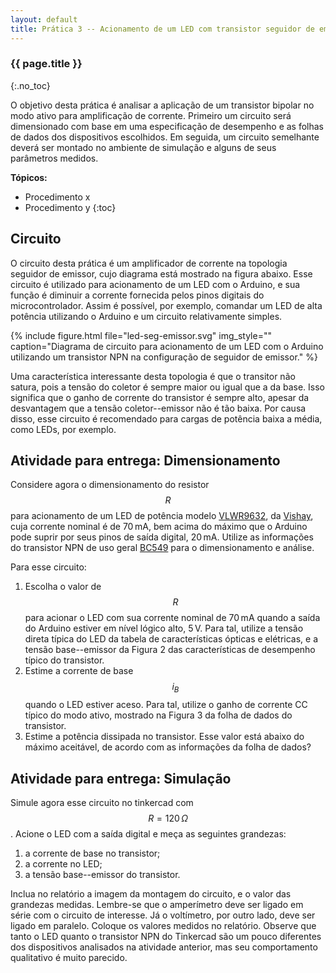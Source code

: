 ```yaml
---
layout: default
title: Prática 3 -- Acionamento de um LED com transistor seguidor de emissor
---
```



### {{ page.title }}
{:.no_toc}

O objetivo desta prática é analisar a aplicação de um transistor bipolar
no modo ativo para amplificação de corrente. Primeiro um circuito será 
dimensionado com base em uma especificação de desempenho e as folhas de dados
dos dispositivos escolhidos. Em seguida, um circuito semelhante deverá ser 
montado no ambiente de simulação e alguns de seus parâmetros medidos.

**Tópicos:**
* Procedimento x
* Procedimento y
{:toc}

Circuito
--------

O circuito desta prática é um amplificador de corrente na topologia seguidor
de emissor, cujo diagrama está mostrado na figura abaixo. Esse circuito é
utilizado para acionamento de um LED com o Arduino, e sua função é diminuir
a corrente fornecida pelos pinos digitais do microcontrolador. Assim é possível,
por exemplo, comandar um LED de alta potência utilizando o Arduino e um 
circuito relativamente simples. 

{%
   include figure.html
   file="led-seg-emissor.svg"
   img_style=""
   caption="Diagrama de circuito para acionamento de um LED com o Arduino
            utilizando um transistor NPN na configuração de seguidor
            de emissor."
%}

Uma característica interessante desta topologia é que o transitor não satura,
pois a tensão do coletor é sempre maior ou igual que a da base. Isso significa
que o ganho de corrente do transistor é sempre alto, apesar da desvantagem
que a tensão coletor--emissor não é tão baixa. Por causa disso, esse circuito
é recomendado para cargas de potência baixa a média, como LEDs, por exemplo.

Atividade para entrega: Dimensionamento
---------------------------------------

Considere agora o dimensionamento do resistor $$R$$ para acionamento de um LED
de potência modelo [VLWR9632], da [Vishay], cuja corrente nominal é de 
70&#x202F;mA,
bem acima do máximo que o Arduino pode suprir por seus pinos de saída digital,
20&#x202F;mA.
Utilize as informações do transistor NPN de uso geral [BC549] para o 
dimensionamento e análise. 

Para esse circuito:

1. Escolha o valor de $$R$$ para acionar o LED com sua corrente nominal de
   70&#x202F;mA quando a saída do Arduino estiver em nível lógico alto, 
   5&#x202F;V. Para tal, utilize a tensão direta típica do LED da tabela de 
   características ópticas e elétricas, e a tensão base--emissor da 
   Figura&nbsp;2 das características de desempenho típico do transistor.
2. Estime a corrente de base $$i_B$$ quando o LED estiver aceso. Para tal, 
   utilize o ganho de corrente CC típico do modo ativo, mostrado na 
   Figura&nbsp;3 da folha de dados do transistor.
3. Estime a potência dissipada no transistor. Esse valor está abaixo do máximo
   aceitável, de acordo com as informações da folha de dados?

Atividade para entrega: Simulação
---------------------------------

Simule agora esse circuito no tinkercad com $$R=120\,\Omega$$.
Acione o LED com a saída digital e meça as seguintes grandezas:

1. a corrente de base no transistor;
2. a corrente no LED;
3. a tensão base--emissor do transistor.

Inclua no relatório a imagem da montagem do circuito, e o valor das grandezas
medidas.
Lembre-se que o amperímetro deve ser ligado em série com o circuito de 
interesse. Já o voltímetro, por outro lado, deve ser ligado em paralelo.
Coloque os valores medidos no relatório. Observe que tanto o LED quanto o 
transistor NPN do Tinkercad são um pouco diferentes dos dispositivos analisados
na atividade anterior, mas seu comportamento qualitativo é muito parecido.


[BC549]: BC549_npn.pdf
[Vishay]: https://www.vishay.com/
[VLWR9632]: https://www.vishay.com/docs/81818/vlwr963.pdf

